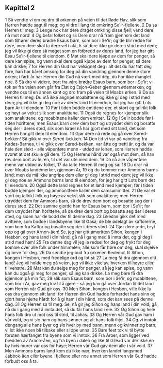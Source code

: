 ## Kapittel 2

1 Så vendte vi om og dro til ørkenen på veien til det Røde Hav, slik som Herren hadde sagt til meg; og vi dro i lang tid omkring Se'ir-fjellene.
2 Da sa Herren til meg:
3 Lenge nok har dere draget omkring disse fjell; vend dere nå mot nord!
4 Og befal folket og si: Dere drar nå fram gjennom det land som tilhører deres brødre Esaus barn, som bor i Se'ir; og de blir redde for dere, men dere skal ta dere vel i akt,
5 så dere ikke gir dere i strid med dem; jeg vil ikke gi dere så meget som en fotbredd av deres land, for jeg har gitt Esau Se'ir-fjellene til eiendom.
6 Mat skal dere kjøpe av dem for penger, så dere kan spise, og vann skal dere også kjøpe av dem for penger, så dere kan drikke;
7 for Herren din Gud har velsignet deg i alt det du har tatt deg fore, han har båret omsorg for deg på din vandring gjennom denne store ørken; i førti år har Herren din Gud nå vært med deg, du har ikke manglet noe.
8 Så dro vi videre, bort fra våre brødre Esaus barn, som bor i Se'ir; vi tok av fra veien som går fra Elat og Esjon-Geber gjennom ødemarken, og vendte oss til en annen kant og dro fram på veien til Moabs ørken.
9 Da sa Herren til meg: Du må ikke angripe moabittene og ikke gi deg i strid med dem; jeg vil ikke gi deg noe av deres land til eiendom, for jeg har gitt Lots barn Ar til eiendom.
10 Før i tiden bodde emittene der, et stort og tallrikt folk og høyt av vekst slik som anakittene.
11 Også de regnes for kjemper slik som anakittene, og moabittene kaller dem emitter.
12 Og i Se'ir bodde før i tiden horittene; men Esaus barn drev dem bort og utryddet dem og bosatte seg der i deres sted, slik som Israel nå har gjort med sitt land, det som Herren har gitt dem til eiendom.
13 Gjør dere nå rede og gå over Sered-bekken! Så gikk vi over Sered-bekken.
14 Den tid vi var på vandring fra Kades-Barnea, til vi gikk over Sered-bekken, var åtte og tretti år, og da var hele den slekt - alle våpenføre menn - utdød av leiren, som Herren hadde svoret at det skulle gå dem.
15 Og Herrens hånd var også mot dem, så han rev dem bort av leiren, til det var ute med dem.
16 Da nå alle våpenføre menn var utdød av folket,
17 da talte Herren til meg og sa:
18 Du drar nå over Moabs landemerker, gjennom Ar,
19 og du kommer nær Ammons barns land; men du må ikke angripe dem eller gi deg i strid med dem; jeg vil ikke gi deg noe av Ammons barns land til eiendom, for jeg har gitt Lots barn det til eiendom.
20 Også dette land regnes for et land med kjemper; før i tiden bodde kjemper der, og ammonittene kaller dem samsummitter.
21 De var et stort og tallrikt folk og høye av vekst slik som anakittene; men Herren utryddet dem for Ammons barn, så de drev dem bort og bosatte seg der i deres sted.
22 Det samme gjorde han for Esaus barn, som bor i Se'ir; for dem utryddet han horittene, så de drev dem bort og bosatte seg der i deres sted, og siden har de bodd der til denne dag.
23 Likedan gikk det med avittene, som bodde i landsbyene like til Gasa; de ble ødelagt av kaftorerne, som kom fra Kaftor og bosatte seg der i deres sted.
24 Gjør dere rede, bryt opp og gå over Arnon-åen! Se, jeg har gitt amoritten Sihon, kongen i Hesbon, og hans land i din hånd; gå nå i gang med å innta det, og gi deg i strid med ham!
25 Fra denne dag vil jeg la redsel for deg og frykt for deg komme over alle folk under himmelen; alle som får høre om deg, skal skjelve og beve for deg.
26 Da sendte jeg bud fra ørkenen Kedemot til Sihon, kongen i Hesbon, med fredelige ord og lot si:
27 La meg få dra gjennom ditt land! Jeg vil holde meg på veien, jeg vil ikke vike av, hverken til høyre eller til venstre.
28 Mat kan du selge meg for penger, så jeg kan spise, og vann kan du også gi meg for penger, så jeg kan drikke. La meg bare få dra igjennom på min fot,
29 slik som Esaus barn, som bor i Se'ir, og moabittene, som bor i Ar, gav meg lov til å gjøre - så jeg kan gå over Jordan til det land som Herren vår Gud gir oss.
30 Men Sihon, kongen i Hesbon, ville ikke la oss dra gjennom sitt land; for Herren din Gud hadde forherdet hans sinn og gjort hans hjerte hårdt for å gi ham i din hånd, som det kan sees på denne dag.
31 Og Herren sa til meg: Se, nå gir jeg Sihon og hans land i din vold; gå nå du i gang med å innta det, så du får hans land i eie.
32 Og Sihon og hele hans folk dro ut mot oss til strid, til Jahas.
33 Og Herren vår Gud gav ham i vår vold, og vi slo ham og hans sønner og alt hans folk ihjel.
34 Og vi inntok dengang alle hans byer og slo hver by med bann, menn og kvinner og barn; vi lot ikke noen bli tilbake eller slippe unna.
35 Bare feet tok vi til bytte foruten hærfanget fra byene som vi inntok.
36 Fra Aroer, som ligger ved bredden av Arnon-åen, og fra byen i dalen og like til Gilead var der ikke en by hvis murer var oss for høye; Herren vår Gud gav dem alle i vår vold.
37 Men Ammons barns land kom du ikke nær, hverken landet langsmed Jabbok-åen eller byene i fjellene eller noe annet som Herren vår Gud hadde forbudt oss å ta.
